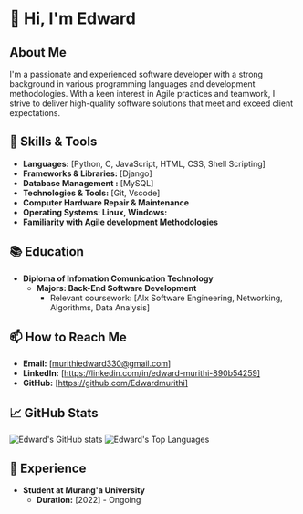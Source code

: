 # 👋 Hi, I'm Edward

## About Me
I'm a passionate and experienced software developer with a strong background in various programming languages and development methodologies. With a keen interest in Agile practices and teamwork, I strive to deliver high-quality software solutions that meet and exceed client expectations.

## 🔧 Skills & Tools
- **Languages:** [Python, C, JavaScript, HTML, CSS, Shell Scripting]
- **Frameworks & Libraries:** [Django]
- **Database Management :** [MySQL]
- **Technologies & Tools:** [Git, Vscode]
- **Computer Hardware Repair & Maintenance**
- **Operating Systems: Linux, Windows:**
- **Familiarity with Agile development Methodologies**

## 📚 Education

- **Diploma of Infomation Comunication Technology**
  - **Majors: Back-End Software Development**
    - Relevant coursework: [Alx Software Engineering, Networking, Algorithms, Data Analysis]

## 📫 How to Reach Me

- **Email:** [murithiedward330@gmail.com]
- **LinkedIn:** [https://linkedin.com/in/edward-murithi-890b54259]
- **GitHub:** [https://github.com/Edwardmurithi]

## 📈 GitHub Stats

![Edward's GitHub stats](https://github-readme-stats.vercel.app/api?username=Edwardmurithi&show_icons=true&theme=radical)
![Edward's Top Languages](https://denvercoder1-github-readme-stats.vercel.app/api/top-langs/?username=Edwardmurithi&langs_count=8&layout=compact&theme=radical&border_color=7F3FBF&bg_color=0D1117&title_color=F85D7F&icon_color=F8D866)

## 🚀 Experience

- **Student at Murang'a University**
  - **Duration:** [2022] - Ongoing
